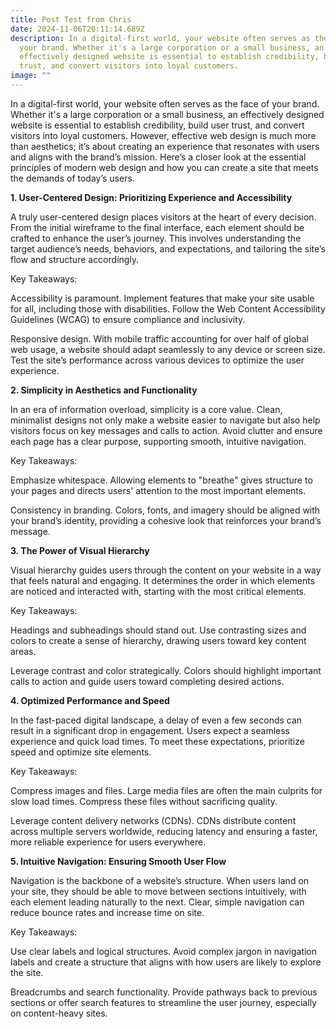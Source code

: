 ```yaml
---
title: Post Test from Chris
date: 2024-11-06T20:11:14.689Z
description: In a digital-first world, your website often serves as the face of
  your brand. Whether it's a large corporation or a small business, an
  effectively designed website is essential to establish credibility, build user
  trust, and convert visitors into loyal customers.
image: ""
---
```

In a digital-first world, your website often serves as the face of your brand. Whether it's a large corporation or a small business, an effectively designed website is essential to establish credibility, build user trust, and convert visitors into loyal customers. However, effective web design is much more than aesthetics; it’s about creating an experience that resonates with users and aligns with the brand’s mission. Here’s a closer look at the essential principles of modern web design and how you can create a site that meets the demands of today’s users.



**1. User-Centered Design: Prioritizing Experience and Accessibility**

A truly user-centered design places visitors at the heart of every decision. From the initial wireframe to the final interface, each element should be crafted to enhance the user’s journey. This involves understanding the target audience’s needs, behaviors, and expectations, and tailoring the site’s flow and structure accordingly.



Key Takeaways:

Accessibility is paramount. Implement features that make your site usable for all, including those with disabilities. Follow the Web Content Accessibility Guidelines (WCAG) to ensure compliance and inclusivity.

Responsive design. With mobile traffic accounting for over half of global web usage, a website should adapt seamlessly to any device or screen size. Test the site’s performance across various devices to optimize the user experience.

**2. Simplicity in Aesthetics and Functionality**

In an era of information overload, simplicity is a core value. Clean, minimalist designs not only make a website easier to navigate but also help visitors focus on key messages and calls to action. Avoid clutter and ensure each page has a clear purpose, supporting smooth, intuitive navigation.

Key Takeaways:

Emphasize whitespace. Allowing elements to "breathe" gives structure to your pages and directs users' attention to the most important elements.

Consistency in branding. Colors, fonts, and imagery should be aligned with your brand’s identity, providing a cohesive look that reinforces your brand’s message.

**3. The Power of Visual Hierarchy**

Visual hierarchy guides users through the content on your website in a way that feels natural and engaging. It determines the order in which elements are noticed and interacted with, starting with the most critical elements.

Key Takeaways:

Headings and subheadings should stand out. Use contrasting sizes and colors to create a sense of hierarchy, drawing users toward key content areas.

Leverage contrast and color strategically. Colors should highlight important calls to action and guide users toward completing desired actions.

**4. Optimized Performance and Speed**

In the fast-paced digital landscape, a delay of even a few seconds can result in a significant drop in engagement. Users expect a seamless experience and quick load times. To meet these expectations, prioritize speed and optimize site elements.

Key Takeaways:

Compress images and files. Large media files are often the main culprits for slow load times. Compress these files without sacrificing quality.

Leverage content delivery networks (CDNs). CDNs distribute content across multiple servers worldwide, reducing latency and ensuring a faster, more reliable experience for users everywhere.

**5. Intuitive Navigation: Ensuring Smooth User Flow**

Navigation is the backbone of a website’s structure. When users land on your site, they should be able to move between sections intuitively, with each element leading naturally to the next. Clear, simple navigation can reduce bounce rates and increase time on site.

Key Takeaways:

Use clear labels and logical structures. Avoid complex jargon in navigation labels and create a structure that aligns with how users are likely to explore the site.

Breadcrumbs and search functionality. Provide pathways back to previous sections or offer search features to streamline the user journey, especially on content-heavy sites.
